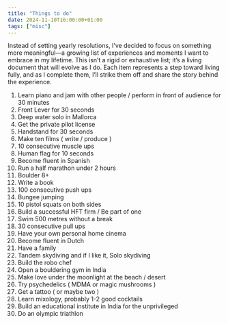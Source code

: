 ```yaml
---
title: "Things to do"
date: 2024-11-10T16:00:00+01:00
tags: ["misc"]
---
```


Instead of setting yearly resolutions, I’ve decided to focus on something more meaningful—a growing list of experiences and moments I want to embrace in my lifetime. This isn’t a rigid or exhaustive list; it’s a living document that will evolve as I do. Each item represents a step toward living fully, and as I complete them, I’ll strike them off and share the story behind the experience.



1. Learn piano and jam with other people / perform in front of audience for 30 minutes
2. Front Lever for 30 seconds
3. Deep water solo in Mallorca
4. Get the private pilot license
5. Handstand for 30 seconds
6. Make ten films ( write / produce )
7. 10 consecutive muscle ups
8. Human flag for 10 seconds
9. Become fluent in Spanish
10. Run a half marathon under 2 hours
11. Boulder 8+
12. Write a book
13. 100 consecutive push ups
14. Bungee jumping
15. 10 pistol squats on both sides
16. Build a successful HFT firm / Be part of one
17. Swim 500 metres without a break
18. 30 consecutive pull ups
19. Have your own personal home cinema
20. Become fluent in Dutch
21. Have a family
22. Tandem skydiving and if I like it, Solo skydiving
23. Build the robo chef
24. Open a bouldering gym in India
25. Make love under the moonlight at the beach / desert
26. Try psychedelics ( MDMA or magic mushrooms )
27. Get a tattoo ( or maybe two )
28. Learn mixology, probably 1-2 good cocktails
29. Build an educational institute in India for the unprivileged
30. Do an olympic triathlon